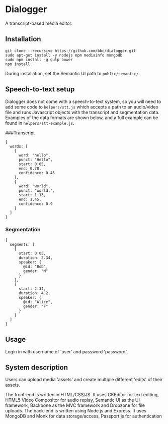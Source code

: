 # Dialogger 

A transcript-based media editor.

## Installation

    git clone --recursive https://github.com/bbc/dialogger.git
    sudo apt-get install -y nodejs npm mediainfo mongodb
    sudo npm install -g gulp bower
    npm install

During installation, set the Semantic UI path to `public/semantic/`.

## Speech-to-text setup

Dialogger does not come with a speech-to-text system, so you will need to add some code to `helpers/stt.js` which
accepts a path to an audio/video file and runs Javascript objects with the transcript and segmentation data. Examples of the data formats are shown below, and a full example can be found in `helpers/stt-example.js`.

###Transcript

    {
      words: [
        {
          word: "hello",
          punct: "Hello",
          start: 0.05,
          end: 0.78,
          confidence: 0.45
        },
        {
          word: "world",
          punct: "world.",
          start: 1.13,
          end: 1.45,
          confidence: 0.9
        }
      ]
    }

### Segmentation

    {
      segments: [
        {
          start: 0.05,
          duration: 2.34,
          speaker: {
            @id: "Bob",
            gender: "M"
          }
        },
        {
          start: 2.34,
          duration: 4.2,
          speaker: {
            @id: "Alice",
            gender: "F"
          }
        }
      ]
    }

## Usage

Login in with username of 'user' and password 'password'.

## System description

Users can upload media 'assets' and create multiple different 'edits' of their assets.

The front-end is written in HTML/CSS/JS. It uses CKEditor for text editing, HTML5 Video Compositor for audio replay,
Semantic UI as the UI framework, Backbone as the MVC framework and Dropzone for file uploads.  The back-end is written
using Node.js and Express. It uses MongoDB and Monk for data storage/access, Passport.js for authentication

